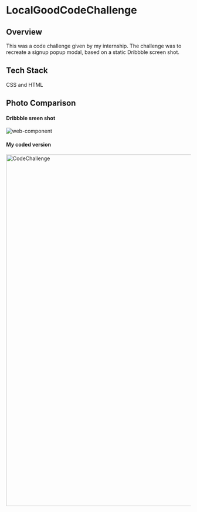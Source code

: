 # LocalGoodCodeChallenge

## Overview
This was a code challenge given by my internship. The challenge was to recreate a signup popup modal, based on a static Dribbble screen shot.

## Tech Stack
CSS and HTML 

## Photo Comparison
#### Dribbble sreen shot
![web-component](https://user-images.githubusercontent.com/99150447/215349571-5f43c879-981b-444b-aecb-317b8f144ebe.png)
#### My coded version
<img width="959" alt="CodeChallenge" src="https://user-images.githubusercontent.com/99150447/217717599-7d7dcfd4-d988-47f7-931c-9eb4b616a3f3.png">
